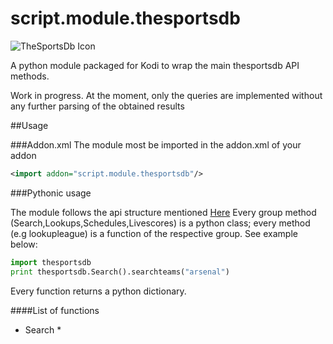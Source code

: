 # script.module.thesportsdb
![TheSportsDb Icon](http://s11.postimg.org/5cq70m2j7/icon.png)

A python module packaged for Kodi to wrap the main thesportsdb API methods.

Work in progress. 
At the moment, only the queries are implemented without any further parsing of the obtained results

##Usage

###Addon.xml
The module most be imported in the addon.xml of your addon
```xml
<import addon="script.module.thesportsdb"/>
```

###Pythonic usage

The module follows the api structure mentioned [Here](http://www.thesportsdb.com/forum/viewtopic.php?f=6&t=5)
Every group method (Search,Lookups,Schedules,Livescores) is a python class; every method (e.g lookupleague) is a function of the respective group. See example below:

```python
import thesportsdb
print thesportsdb.Search().searchteams("arsenal")
```
Every function returns a python dictionary.

####List of functions
* Search *

